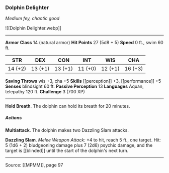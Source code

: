 ### Dolphin Delighter
_Medium fey, chaotic good_

![[Dolphin Delighter.webp]]




---

**Armor Class** 14 (natural armor)
**Hit Points** 27 (5d8 + 5)
**Speed** 0 ft., swim 60 ft.

| STR     | DEX     | CON     | INT     | WIS     | CHA     |
|---------|---------|---------|---------|---------|---------|
| 14 (+2) | 13 (+1) | 13 (+1) | 11 (+0) | 12 (+1) | 16 (+3) |

**Saving Throws** wis +3, cha +5
**Skills** [[perception]] +3, [[performance]] +5
**Senses** blindsight 60 ft.
**Passive Perception** 13
**Languages** Aquan, telepathy 120 ft.
**Challenge** 3 (700 XP)

---

**Hold Breath**. The dolphin can hold its breath for 20 minutes.

##### Actions
**Multiattack**. The dolphin makes two Dazzling Slam attacks.

**Dazzling Slam**. _Melee Weapon Attack:_ +4 to hit, reach 5 ft., one target. Hit: 5 (1d6 + 2) bludgeoning damage plus 7 (2d6) psychic damage, and the target is [[blinded]] until the start of the dolphin's next turn.


---

Source: [[MPMM]], page 97